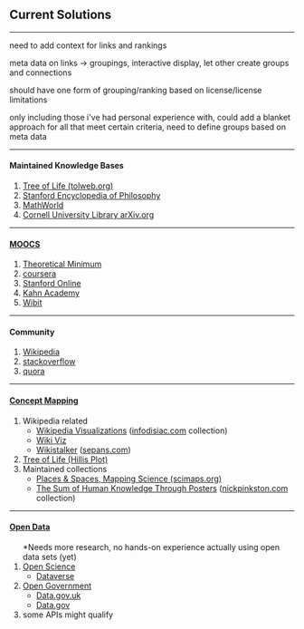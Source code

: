 <h2>Current Solutions</h2>
<hr>
<p>need to add context for links and rankings</p>
<p>meta data on links -> groupings, interactive display, let other create groups and connections</p>
<p>should have one form of grouping/ranking based on license/license limitations</p>
<p>only including those i've had personal experience with, could add a blanket approach for all that meet certain criteria, need to define groups based on meta data</p>
<hr>
<h4>Maintained Knowledge Bases</h4>
<ol>
<li>
<a href="http://www.tolweb.org/tree/">
Tree of Life (tolweb.org)
</a> 
</li>
<li>
<a href="http://plato.stanford.edu/info.html">
Stanford Encyclopedia of Philosophy
</a> 
</li>
<li>
<a href="http://mathworld.wolfram.com/">
MathWorld
</a> 
</li>
<li>
<a href="http://arxiv.org/">
Cornell University Library arXiv.org
</a> 
</li>
</ol>
<hr>

<h4><a href="http://en.wikipedia.org/wiki/Massive_open_online_course#Providers">MOOCS</a></h4>
<ol>
<li>
<a href="http://theoreticalminimum.com/">
Theoretical Minimum
</a>
</li>
<li>
<a href="https://www.coursera.org/">
coursera
</a>
<li>
<a href="http://online.stanford.edu/">
Stanford Online
</a>
</li>
</li>
<li>
<a href="https://www.khanacademy.org/">
Kahn Academy
</a>
</li>
<li>
<a href="https://www.wibit.net/">
Wibit
</a>
</li>
</ol>
<hr>

<h4>Community</h4>
<ol>
<li>
<a href="https://www.wikipedia.org/">
Wikipedia
</a>
</li>
<li>
<a href="http://stackoverflow.com/">
stackoverflow
</a>
</li>
<li>
<a href="http://www.quora.com/">
quora
</a>
</li>
</ol>
<hr>

<h4><a href="http://en.wikipedia.org/wiki/Concept_map">Concept Mapping</a></h4>
<ol>
<li>
Wikipedia related
<ul>
<li>
<a href="http://infodisiac.com/Wikimedia/Visualizations/">Wikipedia Visualizations</a> (<a href="http://infodisiac.com/">infodisiac.com</a> collection)
</li>
<li>
<a href="http://www.zo.utexas.edu/faculty/antisense/downloadfilestol.html">Wiki Viz</a>
</li>
<li>
<a href="http://sepans.com/wikistalker/">Wikistalker</a> (<a href="http://sepans.com/">sepans.com</a>)
</li>
</ul>
</li>
<li>
<a href="http://www.zo.utexas.edu/faculty/antisense/downloadfilestol.html">
Tree of Life (Hillis Plot)
</a>
</li>
<li>
Maintained collections
<ul>
<li>
<a href="http://scimaps.org/iteration">
Places & Spaces, Mapping Science (scimaps.org)
</a>
</li>
<li>
<a href="http://www.nickpinkston.com/posters.html">The Sum of Human Knowledge Through Posters</a> (<a href="http://www.nickpinkston.com/">nickpinkston.com</a> collection)
</li>
</ul>
</li>
</ol>
<hr>

<h4><a href="http://en.wikipedia.org/wiki/Open_data">Open Data</a></h4>
<ol>
*Needs more research, no hands-on experience actually using open data sets (yet)
<li>
<a href="http://en.wikipedia.org/wiki/Open_science_data">Open Science</a>
<ul>
<li>
<a href="http://dataverse.org/">Dataverse</a>
</li>
</ul>
<li>
<a href="http://en.wikipedia.org/wiki/Open_government">Open Government</a>
<ul>
<li>
<a href="http://data.gov.uk/">Data.gov.uk</a>
</li>
<li>
<a href="http://www.data.gov/">Data.gov</a>
</li>
</ul>
</li>
<li>
some APIs might qualify
</li>
</ol>
